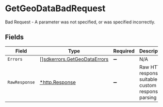 # GetGeoDataBadRequest

Bad Request - A parameter was not specified, or was specified incorrectly.


## Fields

| Field                                                                      | Type                                                                       | Required                                                                   | Description                                                                |
| -------------------------------------------------------------------------- | -------------------------------------------------------------------------- | -------------------------------------------------------------------------- | -------------------------------------------------------------------------- |
| `Errors`                                                                   | [][sdkerrors.GetGeoDataErrors](../../models/sdkerrors/getgeodataerrors.md) | :heavy_minus_sign:                                                         | N/A                                                                        |
| `RawResponse`                                                              | [*http.Response](https://pkg.go.dev/net/http#Response)                     | :heavy_minus_sign:                                                         | Raw HTTP response; suitable for custom response parsing                    |